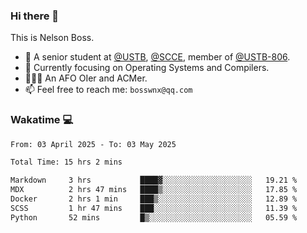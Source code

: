 ### Hi there 👋

<!--
**bosswnx/bosswnx** is a ✨ _special_ ✨ repository because its `README.md` (this file) appears on your GitHub profile.

Here are some ideas to get you started:

- 🔭 I’m currently working on ...
- 🌱 I’m currently learning ...
- 👯 I’m looking to collaborate on ...
- 🤔 I’m looking for help with ...
- 💬 Ask me about ...
- 📫 How to reach me: ...
- 😄 Pronouns: ...
- ⚡ Fun fact: ...
-->

This is Nelson Boss.

- 🏫 A senior student at [@USTB](https://www.ustb.edu.cn/), [@SCCE](https://scce.ustb.edu.cn/), member of [@USTB-806](https://ustb-806.github.io/).
- 🌱 Currently focusing on Operating Systems and Compilers.
- 🧑🏻‍💻 An AFO OIer and ACMer.
- 📫 Feel free to reach me: `bosswnx@qq.com`

### Wakatime 💻

<!--START_SECTION:waka-->

```txt
From: 03 April 2025 - To: 03 May 2025

Total Time: 15 hrs 2 mins

Markdown     3 hrs           ████▓░░░░░░░░░░░░░░░░░░░░   19.21 %
MDX          2 hrs 47 mins   ████▒░░░░░░░░░░░░░░░░░░░░   17.85 %
Docker       2 hrs 1 min     ███▒░░░░░░░░░░░░░░░░░░░░░   12.89 %
SCSS         1 hr 47 mins    ███░░░░░░░░░░░░░░░░░░░░░░   11.39 %
Python       52 mins         █▒░░░░░░░░░░░░░░░░░░░░░░░   05.59 %
```

<!--END_SECTION:waka-->
